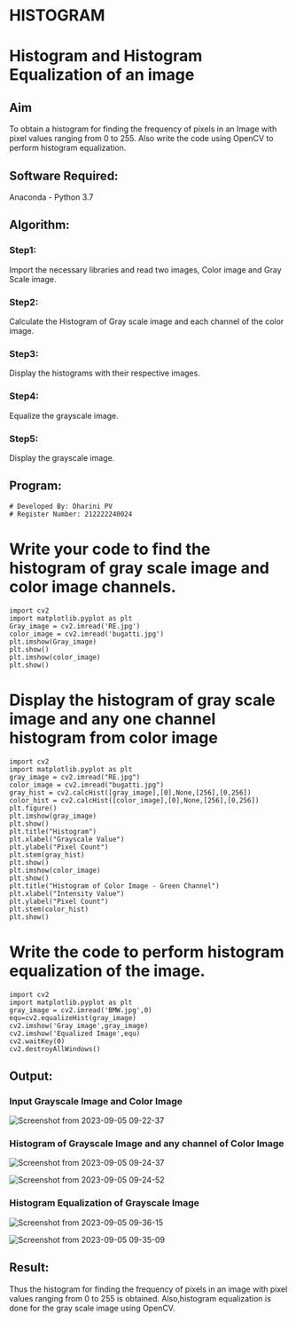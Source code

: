 # HISTOGRAM
# Histogram and Histogram Equalization of an image
## Aim
To obtain a histogram for finding the frequency of pixels in an Image with pixel values ranging from 0 to 255. Also write the code using OpenCV to perform histogram equalization.

## Software Required:
Anaconda - Python 3.7

## Algorithm:
### Step1:
Import the necessary libraries and read two images, Color image and Gray Scale image.

### Step2:
Calculate the Histogram of Gray scale image and each channel of the color image.

### Step3:
Display the histograms with their respective images.

### Step4:
Equalize the grayscale image.

### Step5:
Display the grayscale image.

## Program:
```
# Developed By: Dharini PV
# Register Number: 212222240024
```
# Write your code to find the histogram of gray scale image and color image channels.
```
import cv2
import matplotlib.pyplot as plt
Gray_image = cv2.imread('RE.jpg')
color_image = cv2.imread('bugatti.jpg')
plt.imshow(Gray_image)
plt.show()
plt.imshow(color_image)
plt.show()
```
# Display the histogram of gray scale image and any one channel histogram from color image
```
import cv2
import matplotlib.pyplot as plt
gray_image = cv2.imread("RE.jpg")
color_image = cv2.imread("bugatti.jpg")
gray_hist = cv2.calcHist([gray_image],[0],None,[256],[0,256])
color_hist = cv2.calcHist([color_image],[0],None,[256],[0,256])
plt.figure()
plt.imshow(gray_image)
plt.show()
plt.title("Histogram")
plt.xlabel("Grayscale Value")
plt.ylabel("Pixel Count")
plt.stem(gray_hist)
plt.show()
plt.imshow(color_image)
plt.show()
plt.title("Histogram of Color Image - Green Channel")
plt.xlabel("Intensity Value")
plt.ylabel("Pixel Count")
plt.stem(color_hist)
plt.show()
```
# Write the code to perform histogram equalization of the image. 
```
import cv2
import matplotlib.pyplot as plt
gray_image = cv2.imread('BMW.jpg',0)
equ=cv2.equalizeHist(gray_image)
cv2.imshow('Gray image',gray_image)
cv2.imshow('Equalized Image',equ)
cv2.waitKey(0)
cv2.destroyAllWindows()
```
## Output:

### Input Grayscale Image and Color Image
![Screenshot from 2023-09-05 09-22-37](https://github.com/DHARINIPV/HISTOGRAM/assets/119400845/94e36438-5c1f-4e93-8365-af516ea9b450)


### Histogram of Grayscale Image and any channel of Color Image

![Screenshot from 2023-09-05 09-24-37](https://github.com/DHARINIPV/HISTOGRAM/assets/119400845/50ab4f5b-b5d4-40a3-92df-c75cd9bed411)

![Screenshot from 2023-09-05 09-24-52](https://github.com/DHARINIPV/HISTOGRAM/assets/119400845/8ef63b84-a609-4fca-936e-004f08c727e8)

### Histogram Equalization of Grayscale Image

![Screenshot from 2023-09-05 09-36-15](https://github.com/DHARINIPV/HISTOGRAM/assets/119400845/90650b11-aafe-487f-be66-377273f3d185)

![Screenshot from 2023-09-05 09-35-09](https://github.com/DHARINIPV/HISTOGRAM/assets/119400845/cec90f84-5518-4fd9-871b-45d0222e4ff7)

## Result: 
Thus the histogram for finding the frequency of pixels in an image with pixel values ranging from 0 to 255 is obtained. Also,histogram equalization is done for the gray scale image using OpenCV.
